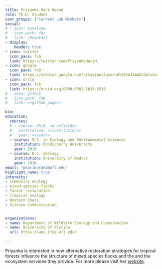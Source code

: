 ```yaml
---
title: Priyanka Hari Haran
role: Ph.D. Student
user_groups: ["Current Lab Members"]
social:
# - icon: envelope
#   icon_pack: fas
#   link: /#contact
- display:
    header: true
- icon: twitter
  icon_pack: fab
  link: https://twitter.com/PriyankaHariH
- icon: google
  icon_pack: fab
  link: https://scholar.google.com/citations?user=Hl95YAIAAAAJ&hl=en
- icon: orcid
  icon_pack: fab
  link: https://orcid.org/0000-0002-1619-3519
# - icon: github
#   icon_pack: fab
#   link: <<github page>>

bio:
education:
  courses:
  # - course: Ph.D. in <<field>>
  #   institution: <<institution>>
  #   year: <<year>>
  - course: M.S. in Ecology and Environmental Sciences
    institution: Pondicherry University
    year: 2018
  - course: B.S. Zoology
    institution: University of Madras
    year: 2016
email: "phariharan1@ufl.edu"
highlight_name: true
interests:
- community ecology
- mixed-species flocks
- forest restoration
- tropical ecology
- Western Ghats
- Science Communication


organizations:
- name: Department of Wildlife Ecology and Conservation
- name: University of Florida
  url: https://wec.ifas.ufl.edu/

---
```

Priyanka is interested in how alternative restoration strategies for tropical forests influence the structure of mixed species flocks and the and the ecosystem services they provide. For more please visit her [website](https://beakofthetiger.wordpress.com/author/priyankahariharan/).


